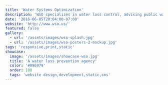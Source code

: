 ```yaml
---
title: 'Water Systems Optimization'
description: 'WSO specializes in water loss control, advising public water utilities nationwide on supply side efficiency. I created a new website to showcase their services and research. This is a static website based on Webhook CMS.'
date: '2016-06-05T20:04:00-07:00'
website: 'http://www.wso.us/'
featured: false
gallery:
  - url: '/assets/images/wso-splash.jpg'
  - url: '/assets/images/wso-posters-2-mockup.jpg'
tags: 'responsive,print,static'
showcase:
  image: '/assets/images/showcase-wso.jpg'
  title: 'A water loss prevention agency'
  color: '#096979'
  order: 180
  tags: 'website design,development,static,cms'
---
```

